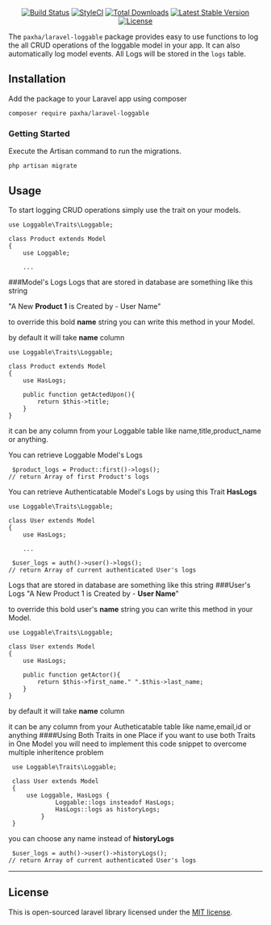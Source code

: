 <p align="center">
<a href="https://travis-ci.com/paxha/laravel-loggable.svg?branch=main"><img src="https://travis-ci.com/paxha/laravel-loggable.svg?branch=main" alt="Build Status"></a>
<a href="https://github.styleci.io/repos/379184993?branch=main"><img src="https://github.styleci.io/repos/379184993/shield?branch=main" alt="StyleCI"></a>
<a href="https://packagist.org/packages/paxha/laravel-loggable"><img src="https://poser.pugx.org/paxha/laravel-loggable/d/total.svg?format=flat-square" alt="Total Downloads"></a>
<a href="https://packagist.org/packages/paxha/laravel-loggable"><img src="https://poser.pugx.org/paxha/laravel-loggable/v/stable.svg?format=flat-square" alt="Latest Stable Version"></a>
<a href="https://packagist.org/packages/paxha/laravel-loggable"><img src="https://poser.pugx.org/paxha/laravel-loggable/license.svg?format=flat-square" alt="License"></a>
</p>

The ```paxha/laravel-loggable``` package provides easy to use functions to log the all CRUD operations
 of the loggable model in your app. It can also automatically log model events. All Logs will be stored
  in the ``logs`` table.

## Installation

Add the package to your Laravel app using composer

```
composer require paxha/laravel-loggable
```

### Getting Started

Execute the Artisan command to run the migrations.

```
php artisan migrate

```
## Usage

To start logging CRUD operations simply use the trait on your models.

```
use Loggable\Traits\Loggable;

class Product extends Model
{
    use Loggable;

    ...
```
###Model's Logs
Logs that are stored in database are something like this string

"A New **Product 1** is Created by - User Name"

to override this bold **name** string you can write this method in your Model.

 
by default it will take **name** column
```
use Loggable\Traits\Loggable;

class Product extends Model
{
    use HasLogs;

    public function getActedUpon(){
        return $this->title;
    }
}
```
it can be any column from your Loggable table like name,title,product_name or anything.

You can retrieve Loggable Model's Logs
```
 $product_logs = Product::first()->logs();
// return Array of first Product's logs
 ```
You can retrieve Authenticatable Model's Logs by using this Trait **HasLogs**
```
use Loggable\Traits\Loggable;

class User extends Model
{
    use HasLogs;

    ...
```
```
 $user_logs = auth()->user()->logs();
// return Array of current authenticated User's logs
 ```
Logs that are stored in database are something like this string
###User's Logs
"A New Product 1 is Created by - **User Name**"

to override this bold user's **name** string you can write this method in your Model.
 ```
 use Loggable\Traits\Loggable;
 
 class User extends Model
 {
     use HasLogs;
 
     public function getActor(){
         return $this->first_name." ".$this->last_name;
     }
 }
 ```

by default it will take **name** column

it can be any column from your Autheticatable table like name,email,id or anything
####Using Both Traits in one Place
if you want to use both Traits in One Model you will need to implement this code snippet to overcome multiple inheritence problem
```
 use Loggable\Traits\Loggable;
 
 class User extends Model
 {
     use Loggable, HasLogs {
             Loggable::logs insteadof HasLogs;
             HasLogs::logs as historyLogs;
         }
 }
 ```
you can choose any name instead of **historyLogs**
```
 $user_logs = auth()->user()->historyLogs();
// return Array of current authenticated User's logs
 ```

---

## License

This is open-sourced laravel library licensed under the [MIT license](https://opensource.org/licenses/MIT).
